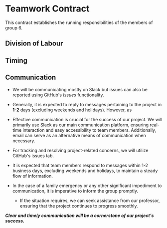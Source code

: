# Teamwork Contract
This contract establishes the running responsibilities of the members of group 6. 

## Division of Labour


## Timing 


## Communication
* We will be communicating mostly on Slack but issues can also be reported using GitHub's *Issues* functionality.
* Generally, it is expected to reply to messages pertaining to the project in __1-2__ days (excluding weekends and holidays). However, as 

* Effective communication is crucial for the success of our project. We will primarily use Slack as our main communication platform, ensuring real-time interaction and easy accessibility to team members. Additionally, email can serve as an alternative means of communication when necessary. 
* For tracking and resolving project-related concerns, we will utilize GitHub's issues tab. 
* It is expected that team members respond to messages within 1-2 business days, excluding weekends and holidays, to maintain a steady flow of information. 
* In the case of a family emergency or any other significant impediment to communication, it is imperative to inform the group promptly. 
    * If the situation requires, we can seek assistance from our professor, ensuring that the project continues to progress smoothly. 
    
***Clear and timely communication will be a cornerstone of our project's success.***